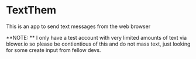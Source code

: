 TextThem
========

This is an app to send text messages from the web browser


**NOTE: **  I only have a test account with very limited amounts of text via blower.io so please be contientious of this and do not mass text, just looking for some create input from fellow devs.
